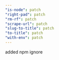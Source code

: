 ```yaml
---
"is-node": patch
"right-pad": patch
"rm-rf": patch
"scrape-url": patch
"slug-to-title": patch
"to-title": patch
"with-env": patch
---
```


added npm ignore
